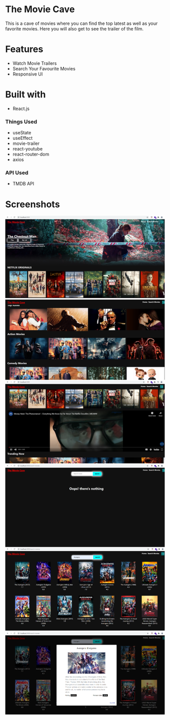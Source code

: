 # The Movie Cave 
This is a cave of movies where you can find the top latest as well as your favorite movies. Here you will also get to see the trailer of the film.

# Features
- Watch Movie Trailers
- Search Your Favourite Movies
- Responsive UI

# Built with
- React.js

### Things Used
- useState 
- useEffect
- movie-trailer
- react-youtube
- react-router-dom
- axios

### API Used
- TMDB API 

# Screenshots
![Home Screen](./src/img/screen_1.png)<br/>
![Home Screen](./src/img/screen_2.png)<br/>
![Trailer](./src/img/screen_3.png)<br/>
![Search Screen](./src/img/screen_4.png)<br/>
![Search Screen](./src/img/screen_5.png)<br/>
![Movie Box](./src/img/screen_6.png)